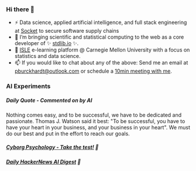 ### Hi there 👋

-   ⚡ Data science, applied artificial intelligence, and full stack engineering at [Socket](https://socket.dev) to secure software supply chains
-   🔭 I’m bringing scientific and statistical computing to the web as a core developer of ✨ [stdlib.io](https://stdlib.io) ✨.
-   📖 [ISLE](https://stat.cmu.edu/isle) e-learning platform @ Carnegie Mellon University with a focus on statistics and data science.
-   📫 If you would like to chat about any of the above: Send me an email at [pburckhardt@outlook.com](mailto:pburckhardt@outlook.com) or schedule a [10min meeting with me](https://cal.com/philipp-burckhardt/10min).

### AI Experiments

##### Daily Quote - Commented on by AI

<!-- <quote> -->

Nothing comes easy, and to be successful, we have to be dedicated and passionate. Thomas J. Watson said it best: "To be successful, you have to have your heart in your business, and your business in your heart". We must do our best and put in the effort to reach our goals.

<!-- </quote> -->

##### [Cyborg Psychology - Take the test!](http://cyborg-psychology.com/) 🚀 
##### [Daily HackerNews AI Digest](https://ai-digest.vercel.app/) :brain:

